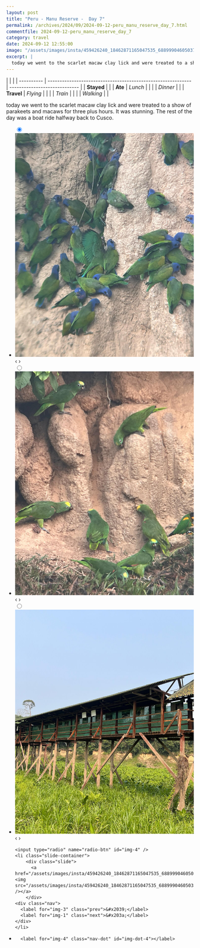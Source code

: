 ```yaml
---
layout: post
title: "Peru - Manu Reserve -  Day 7"
permalink: /archives/2024/09/2024-09-12-peru_manu_reserve_day_7.html
commentfile: 2024-09-12-peru_manu_reserve_day_7
category: travel
date: 2024-09-12 12:55:00
image: "/assets/images/insta/459426240_18462871165047535_6889990460503720217_n_18044814961818851.jpg"
excerpt: |
  today we went to the scarlet macaw clay lick and were treated to a show of parakeets and macaws for three plus hours. It was stunning. The rest of the day was a boat ride halfway back to Cusco.
---
```


|            |                                                              |
| ---------- | ------------------------------------------------------------ | ----------------------------- |
| **Stayed** |  |
| **Ate**    | _Lunch_                                                      |          |
|            | _Dinner_                                                     |          |
| **Travel** | _Flying_                                                     |          |
|            | _Train_                                                      |          |
|            | _Walking_                                                    |          |


today we went to the scarlet macaw clay lick and were treated to a show of parakeets and macaws for three plus hours. It was stunning. The rest of the day was a boat ride halfway back to Cusco.


<ul class="slides">
    <input type="radio" name="radio-btn" id="img-1" checked="checked" />
    <li class="slide-container">
        <div class="slide">
          <a href="/assets/images/insta/459200834_18462871177047535_2321680194340252000_n_17995704503682265.jpg"><img src="/assets/images/insta/459200834_18462871177047535_2321680194340252000_n_17995704503682265.jpg" /></a>
        </div>
    <div class="nav">
      <label for="img-4" class="prev">&#x2039;</label>
      <label for="img-2" class="next">&#x203a;</label>
    </div>
    </li>
        <input type="radio" name="radio-btn" id="img-2"  />
    <li class="slide-container">
        <div class="slide">
          <a href="/assets/images/insta/459130983_18462871186047535_5800554872469411489_n_18063337264628049.jpg"><img src="/assets/images/insta/459130983_18462871186047535_5800554872469411489_n_18063337264628049.jpg" /></a>
        </div>
    <div class="nav">
      <label for="img-1" class="prev">&#x2039;</label>
      <label for="img-3" class="next">&#x203a;</label>
    </div>
    </li>
        <input type="radio" name="radio-btn" id="img-3"  />
    <li class="slide-container">
        <div class="slide">
          <a href="/assets/images/insta/459486391_18462871195047535_8292235864544153019_n_17913768704998287.jpg"><img src="/assets/images/insta/459486391_18462871195047535_8292235864544153019_n_17913768704998287.jpg" /></a>
        </div>
    <div class="nav">
      <label for="img-2" class="prev">&#x2039;</label>
      <label for="img-4" class="next">&#x203a;</label>
    </div>
    </li>
    
    <input type="radio" name="radio-btn" id="img-4" />
    <li class="slide-container">
        <div class="slide">
          <a href="/assets/images/insta/459426240_18462871165047535_6889990460503720217_n_18044814961818851.jpg"><img src="/assets/images/insta/459426240_18462871165047535_6889990460503720217_n_18044814961818851.jpg" /></a>
        </div>
    <div class="nav">
      <label for="img-3" class="prev">&#x2039;</label>
      <label for="img-1" class="next">&#x203a;</label>
    </div>
    </li>
			
<li class="nav-dots">
      <label for="img-1" class="nav-dot" id="img-dot-1"></label>
      <label for="img-2" class="nav-dot" id="img-dot-2"></label>
      <label for="img-3" class="nav-dot" id="img-dot-3"></label>

      <label for="img-4" class="nav-dot" id="img-dot-4"></label>

</li>
</ul>        
             

		